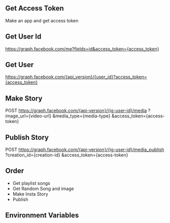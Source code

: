 ## Get Access Token

Make an app and get access token

## Get User Id

https://graph.facebook.com/me?fields=id&access_token={access_token}


## Get User

https://graph.facebook.com/{api_version}/{user_id}?access_token={access_token}

## Make Story

POST https://graph.facebook.com/{api-version}/{ig-user-id}/media
  ?image_url={video-url}
  &media_type={media-type}
  &access_token={access-token}

## Publish Story

POST https://graph.facebook.com/{api-version}/{ig-user-id}/media_publish
  ?creation_id={creation-id}
  &access_token={access-token}

## Order
- Get playlist songs
- Get Random Song and image
- Make Insta Story
- Publish

## Environment Variables
